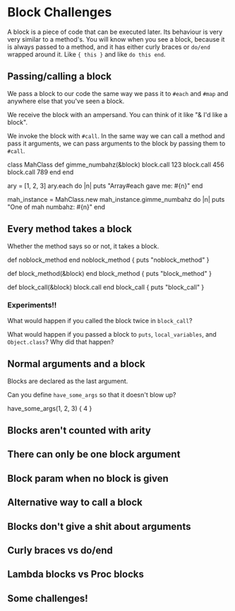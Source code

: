 # Block Challenges

A block is a piece of code that can be executed later.
Its behaviour is very very similar to a method's.
You will know when you see a block, because it is always passed to a method,
and it has either curly braces or `do/end` wrapped around it.
Like `{ this }` and like `do this end`.

## Passing/calling a block

We pass a block to our code the same way we pass it to
`#each` and `#map` and anywhere else that you've seen a block.

We receive the block with an ampersand.
You can think of it like "& I'd like a block".

We invoke the block with `#call`.
In the same way we can call a method and pass it arguments,
we can pass arguments to the block by passing them to `#call`.

<div class="interactive-code">class MahClass
  def gimme_numbahz(&block)
    block.call 123
    block.call 456
    block.call 789
  end
end

ary = [1, 2, 3]
ary.each do |n|
  puts "Array#each gave me: #{n}"
end

mah_instance = MahClass.new
mah_instance.gimme_numbahz do |n|
  puts "One of mah numbahz: #{n}"
end</div>

## Every method takes a block

Whether the method says so or not, it takes a block.

<div class="interactive-code">def noblock_method
end
noblock_method { puts "noblock_method" }

def block_method(&block)
end
block_method { puts "block_method" }

def block_call(&block)
  block.call
end
block_call { puts "block_call" }</div>

### Experiments!!

What would happen if you called the block twice in `block_call`?

What would happen if you passed a block to `puts`,
`local_variables`, and `Object.class`?
Why did that happen?


## Normal arguments and a block

Blocks are declared as the last argument.

Can you define `have_some_args` so that it doesn't blow up?

<div class="interactive-code">have_some_args(1, 2, 3) { 4 }
</div>


## Blocks aren't counted with arity
## There can only be one block argument

## Block param when no block is given
## Alternative way to call a block
## Blocks don't give a shit about arguments
## Curly braces vs do/end
## Lambda blocks vs Proc blocks
## Some challenges!
